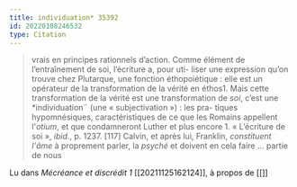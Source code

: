```yaml
---
title: individuation* 35392
id: 20220108246532
type: Citation
---
```


> vrais en principes rationnels d’action. Comme élément de l’entraînement de soi, l’écriture a, pour uti- liser une expression qu’on trouve chez Plutarque, une fonction éthopoiétique : elle est un opérateur de la transformation de la vérité en éthos1. Mais cette transformation de la vérité est une transformation de *soi*, c’est une *individuation¨ (une « subjectivation ») : les pra- tiques hypomnésiques, caractéristiques de ce que les Romains appellent l'*otium*, et que condamneront Luther et plus encore 1. « L’écriture de soi », *ibid.*, p. 1237. [117] Calvin, et après lui, Franklin, *constituent l'âme* à proprement parler, la *psyché* et doivent en cela faire ... partie de nous

Lu dans *Mécréance et discrédit 1* [[20211125162124]], à propos de [[]]